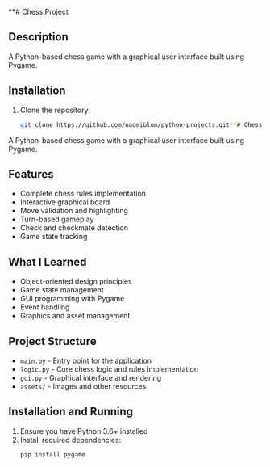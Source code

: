 **# Chess Project

## Description
A Python-based chess game with a graphical user interface built using Pygame.

## Installation
1. Clone the repository:
   ```sh
   git clone https://github.com/naomiblum/python-projects.git**# Chess Game

A Python-based chess game with a graphical user interface built using Pygame.

## Features
- Complete chess rules implementation
- Interactive graphical board
- Move validation and highlighting
- Turn-based gameplay
- Check and checkmate detection
- Game state tracking

## What I Learned
- Object-oriented design principles
- Game state management
- GUI programming with Pygame
- Event handling
- Graphics and asset management

## Project Structure
- `main.py` - Entry point for the application
- `logic.py` - Core chess logic and rules implementation
- `gui.py` - Graphical interface and rendering
- `assets/` - Images and other resources

## Installation and Running

1. Ensure you have Python 3.6+ installed
2. Install required dependencies:
   ```bash
   pip install pygame
